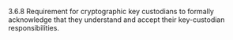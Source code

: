 3.6.8 Requirement for cryptographic key custodians to formally acknowledge that they understand and accept their key-custodian responsibilities. 